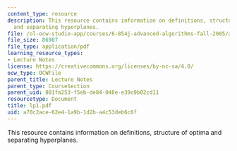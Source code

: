 ```yaml
---
content_type: resource
description: This resource contains information on definitions, structure of optima
  and separating hyperplanes.
file: /ol-ocw-studio-app/courses/6-854j-advanced-algorithms-fall-2005/a70c2ace62e41a9b1d2ba4c53deb6c6f_lp1.pdf
file_size: 86907
file_type: application/pdf
learning_resource_types:
- Lecture Notes
license: https://creativecommons.org/licenses/by-nc-sa/4.0/
ocw_type: OCWFile
parent_title: Lecture Notes
parent_type: CourseSection
parent_uid: 801fa253-f5eb-de84-048e-e39c0b02cd11
resourcetype: Document
title: lp1.pdf
uid: a70c2ace-62e4-1a9b-1d2b-a4c53deb6c6f
---
```

This resource contains information on definitions, structure of optima and separating hyperplanes.